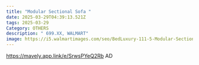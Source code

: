 ```yaml
---
title: "Modular Sectional Sofa "
date: 2025-03-29T04:39:13.521Z
tags: 2025-03-29
Category: OTHERS
description: " 699.XX, WALMART"
image: https://i5.walmartimages.com/seo/BedLuxury-111-5-Modular-Sectional-Sofa-with-Movable-Ottomans-U-Shaped-Cloud-Couch-for-Living-Room-3-Seat-Beige_d871553f-a875-4e36-95e6-f48aa765a882.e36ed151472a78b95e723429ea81cc7f.jpeg?odnHeight=640&odnWidth=640&odnBg=FFFFFF
---
```

https://mavely.app.link/e/SrwsPYeQ2Rb   AD